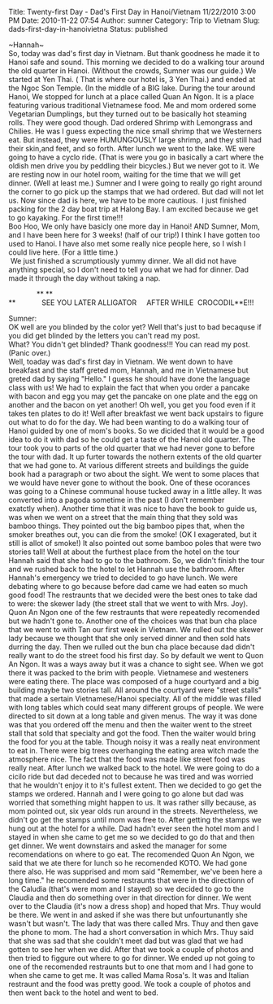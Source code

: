 Title: Twenty-first Day - Dad's First Day in Hanoi/Vietnam 11/22/2010 3:00 PM
Date: 2010-11-22 07:54
Author: sumner
Category: Trip to Vietnam
Slug: dads-first-day-in-hanoivietna
Status: published

\~Hannah\~  
So, today was dad's first day in Vietnam. But thank goodness he made it
to Hanoi safe and sound. This morning we decided to do a walking tour
around the old quarter in Hanoi. (Without the crowds, Sumner was our
guide.) We started at Yen Thai. ( That is where our hotel is, 3 Yen
Thai.) and ended at the Ngoc Son Temple. (In the middle of a BIG lake.
During the tour around Hanoi, We stopped for lunch at a place called
Quan An Ngon. It is a place featuring various traditional Vietnamese
food. Me and mom ordered some Vegetarian Dumplings, but they turned out
to be basically hot steaming rolls. They were good though. Dad ordered
Shrimp with Lemongrass and Chilies. He was I guess expecting the nice
small shrimp that we Westerners eat. But instead, they were HUMUNGOUSLY
large shrimp, and they still had their skin,and feet, and so forth.
After lunch we went to the lake. WE were going to have a cyclo ride.
(That is were you go in basically a cart where the oldish men drive you
by peddling their bicycles.) But we never got to it. We are resting now
in our hotel room, waiting for the time that we will get dinner. (Well
at least me.) Sumner and I were going to really go right around the
corner to go pick up the stamps that we had ordered. But dad will not
let us. Now since dad is here, we have to be more cautious.  I just
finished packing for the 2 day boat trip at Halong Bay. I am excited
because we get to go kayaking. For the first time!!!  
Boo Hoo, We only have basicly one more day in Hanoi! AND Sumner, Mom,
and I have been here for 3 weeks! (half of our trip!) I think I have
gotten too used to Hanoi. I have also met some really nice people here,
so I wish I could live here. (For a little time.)  
 We just finished a scrumptiously yummy dinner. We all did not have
anything special, so I don't need to tell you what we had for dinner.
Dad made it through the day without taking a nap.

              ** **  
**             SEE YOU LATER ALLIGATOR     AFTER WHILE  CROCODIL**E!!!

Sumner:  
OK well are you blinded by the color yet? Well that's just to bad
becaquse if you did get blinded by the letters you can't read my post.  
What? You didn't get blinded? Thank goodness!!! You can read my post.
(Panic over.)  
Well, toaday was dad's first day in Vietnam. We went down to have
breakfast and the staff greted mom, Hannah, and me in Vietnamese but
greted dad by saying "Hello." I guess he should have done the language
class with us! We had to explain the fact that when you order a pancake
with bacon and egg you may get the pancake on one plate and the egg on
another and the bacon on yet another! Oh well, you get you food even if
it takes ten plates to do it! Well after breakfast we went back upstairs
to figure out what to do for the day. We had been wanting to do a
walking tour of Hanoi guided by one of mom's books. So we dicided that
it would be a good idea to do it with dad so he could get a taste of the
Hanoi old quarter. The tour took you to parts of the old quarter that we
had never gone to before the tour with dad. It up furter towards the
nothern extents of the old quarter that we had gone to. At various
different streets and buildings the guide book had a paragraph or two
about the sight. We went to some places that we would have never gone to
without the book. One of these ocorances was going to a Chinese communal
house tucked away in a little alley. It was converted into a pagoda
sometime in the past (I don't remember exatctly when). Another time that
it was nice to have the book to guide us, was when we went on a street
that the main thing that they sold was bamboo things. They pointed out
the big bamboo pipes that, when the smoker breathes out, you can die
from the smoke! (OK I exagerated, but it still is allot of smoke!) It
also pointed out some bamboo poles that were two stories tall! Well at
about the furthest place from the hotel on the tour Hannah said that she
had to go to the bathroom. So, we didn't finish the tour and we rushed
back to the hotel to let Hannah use the bathroom. After Hannah's
emergency we tried to decided to go have lunch. We were debating where
to go because before dad came we had eaten so much good food! The
restraunts that we decided were the best ones to take dad to were: the
skewer lady (the street stall that we went to with Mrs. Joy). Quon An
Ngon one of the few restraunts that were repeatedly recomended but we
hadn't gone to. Another one of the choices was that bun cha place that
we went to with Tan our first week in Vietnam. We rulled out the skewer
lady because we thought that she only served dinner and then sold hats
durring the day. Then we rulled out the bun cha place because dad didn't
really want to do the street food his first day. So by default we went
to Quon An Ngon. It was a ways away but it was a chance to sight see.
When we got there it was packed to the brim with people. Vietnamese and
westeners were eating there. The place was composed of a huge courtyard
and a big building maybe two stories tall. All around the courtyard were
"street stalls" that made a sertain Vietnamese/Hanoi specialty. All of
the middle was filled with long tables which could seat many different
groups of people. We were directed to sit down at a long table and given
menus. The way it was done was that you ordered off the menu and then
the waiter went to the street stall that sold that specialty and got the
food. Then the waiter would bring the food for you at the table. Though
noisy it was a really neat environment to eat in. There were big trees
overhanging the eating area witch made the atmosphere nice. The fact
that the food was made like street food was really neat. After lunch we
walked back to the hotel. We were going to do a cicilo ride but dad
deceded not to because he was tired and was worried that he wouldn't
enjoy it to it's fullest extent. Then we decided to go get the stamps we
ordered. Hannah and I were going to go alone but dad was worried that
something might happen to us. It was rather silly because, as mom
pointed out, six year olds run around in the streets. Nevertheless, we
didn't go get the stamps until mom was free to. After getting the stamps
we hung out at the hotel for a while. Dad hadn't ever seen the hotel mom
and I stayed in when she came to get me so we decided to go do that and
then get dinner. We went downstairs and asked the manager for some
recomendations on where to go eat. The recomended Quon An Ngon, we said
that we ate there for lunch so he recomended KOTO. We had gone there
also. He was supprised and mom said "Remember, we've been here a long
time." he recomended some restraunts that were in the directionn of the
Caludia (that's were mom and I stayed) so we decided to go to the
Claudia and then do something over in that direction for dinner. We went
over to the Claudia (it's now a dress shop) and hoped that Mrs. Thuy
would be there. We went in and asked if she was there but unfourtunantly
she wasn't but wasn't. The lady that was there called Mrs. Thuy and then
gave the phone to mom. The had a short conversation in which Mrs. Thuy
said that she was sad that she couldn't meet dad but was glad that we
had gotten to see her when we did. After that we took a couple of photos
and then tried to figgure out where to go for dinner. We ended up not
going to one of the recomended restraunts but to one that mom and I had
gone to when she came to get me. It was called Mama Rosa's. It was and
Italian restraunt and the food was pretty good. We took a couple of
photos and then went back to the hotel and went to bed.
